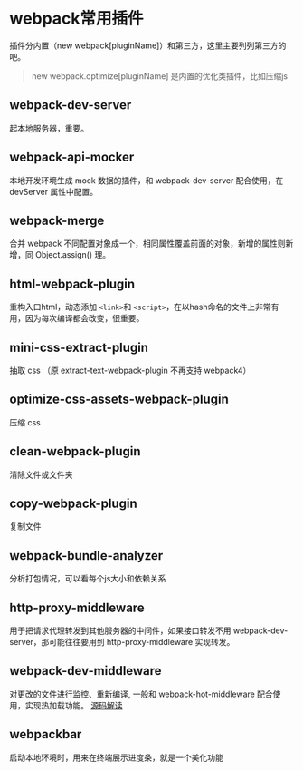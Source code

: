 # webpack常用插件
插件分内置（new webpack[pluginName]）和第三方，这里主要列列第三方的吧。
>new webpack.optimize[pluginName] 是内置的优化类插件，比如压缩js

## webpack-dev-server
起本地服务器，重要。

## webpack-api-mocker
本地开发环境生成 mock 数据的插件，和 webpack-dev-server 配合使用，在 devServer 属性中配置。

## webpack-merge
合并 webpack 不同配置对象成一个，相同属性覆盖前面的对象，新增的属性则新增，同 Object.assign() 理。

## html-webpack-plugin
重构入口html，动态添加 `<link>`和 `<script>`，在以hash命名的文件上非常有用，因为每次编译都会改变，很重要。

## mini-css-extract-plugin
抽取 css （原 extract-text-webpack-plugin 不再支持 webpack4）

## optimize-css-assets-webpack-plugin
压缩 css

## clean-webpack-plugin
清除文件或文件夹

## copy-webpack-plugin
复制文件

## webpack-bundle-analyzer
分析打包情况，可以看每个js大小和依赖关系

## http-proxy-middleware
用于把请求代理转发到其他服务器的中间件，如果接口转发不用 webpack-dev-server，那可能往往要用到 http-proxy-middleware 实现转发。

## webpack-dev-middleware
对更改的文件进行监控、重新编译, 一般和 webpack-hot-middleware 配合使用，实现热加载功能。
[源码解读](https://segmentfault.com/a/1190000018610275)

## webpackbar
启动本地环境时，用来在终端展示进度条，就是一个美化功能
